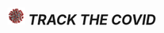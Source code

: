 <img width="35"  src="https://github.com/deepthiinduri/TRACK_THE_COVID/blob/main/Images/Coronavirus%20image.jpg">  **_TRACK THE COVID_**
======


